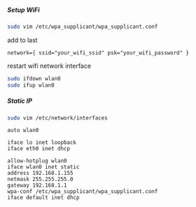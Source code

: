 ##### Setup WiFi

```sh
sudo vim /etc/wpa_supplicant/wpa_supplicant.conf
```

add to last

`
network={
  ssid="your_wifi_ssid"
  psk="your_wifi_password"
}
`

restart wifi network interface

```sh
sudo ifdown wlan0
sudo ifup wlan0
```

##### Static IP

```sh
sudo vim /etc/network/interfaces
```

```
auto wlan0
 
iface lo inet loopback
iface eth0 inet dhcp
 
allow-hotplug wlan0
iface wlan0 inet static
address 192.168.1.155
netmask 255.255.255.0
gateway 192.168.1.1
wpa-conf /etc/wpa_supplicant/wpa_supplicant.conf
iface default inet dhcp
```